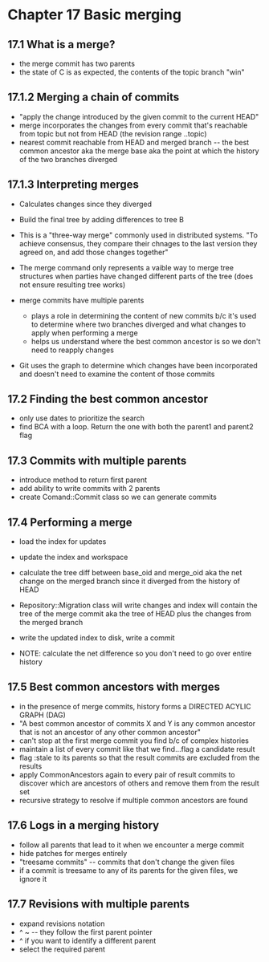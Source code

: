 # Chapter 17 Basic merging

## 17.1 What is a merge?

- the merge commit has two parents
- the state of C is as expected, the contents of the topic branch "win"

## 17.1.2 Merging a chain of commits
- "apply the change introduced by the given commit to the current HEAD"
- merge incorporates the changes from every commit that's reachable from topic but not from HEAD (the revision range ..topic)
- nearest commit reachable from HEAD and merged branch -- the best common ancestor aka the merge base aka the point at which the history of the two branches diverged

## 17.1.3 Interpreting merges
- Calculates changes since they diverged
- Build the final tree by adding differences to tree B 
- This is a "three-way merge" commonly used in distributed systems. "To achieve consensus, they compare their chnages to the last version they agreed on, and add those changes together"

-  The merge command only represents a vaible way to merge tree structures when parties have changed different parts of the tree (does not ensure resulting tree works)
-  merge commits have multiple parents
   - plays a role in determining the content of new commits b/c it's used to determine where two branches diverged and what changes to apply when performing a merge
   - helps us understand where the best common ancestor is so we don't need to reapply changes
-  Git uses the graph to determine which changes have been incorporated and doesn't need to examine the content of those commits

## 17.2 Finding the best common ancestor
- only use dates to prioritize the search
- find BCA with a loop. Return the one with both the parent1 and parent2 flag

## 17.3 Commits with multiple parents
- introduce method to return first parent
- add ability to write commits with 2 parents
- create Comand::Commit class so we can generate commits

## 17.4 Performing a merge
- load the index for updates
- update the index and workspace
- calculate the tree diff between base_oid and merge_oid aka the net change on the merged branch since it diverged from the history of HEAD
- Repository::Migration class will write changes and index will contain the tree of the merge commit aka the tree of HEAD plus the changes from the merged branch
- write the updated index to disk, write a commit 

- NOTE: calculate the net difference so you don't need to go over entire history 

## 17.5 Best common ancestors with merges
- in the presence of merge commits, history forms a DIRECTED ACYLIC GRAPH (DAG)
- "A best common ancestor of commits X and Y is any common ancestor that is not an ancestor of any other common ancestor"
- can't stop at the first merge commit you find b/c of complex histories
- maintain a list of every commit like that we find...flag a candidate result 
- flag :stale to its parents so that the result commits are excluded from the results 
- apply CommonAncestors again to every pair of result commits to discover which are ancestors of others and remove them from the result set
- recursive strategy to resolve if multiple common ancestors are found 

## 17.6 Logs in a merging history
- follow all parents that lead to it when we encounter a merge commit
- hide patches for merges entirely
- "treesame commits" -- commits that don't change the given files
- if a commit is treesame to any of its parents for the given files, we ignore it 

## 17.7 Revisions with multiple parents
- expand revisions notation 
- <rev>^ <rev>~<n> -- they follow the first parent pointer
- <rev>^<n> if you want to identify a different parent 
- select the required parent 


